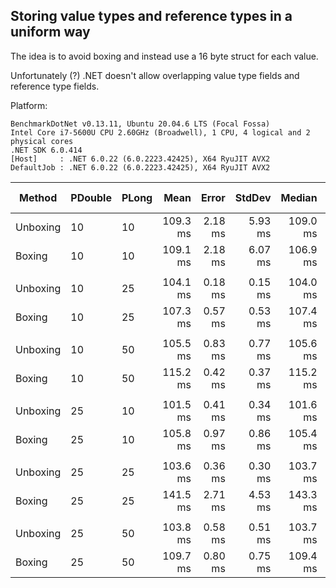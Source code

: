 ## Storing value types and reference types in a uniform way ##

The idea is to avoid boxing and instead use a 16 byte struct for each value.

Unfortunately (?) .NET doesn't allow overlapping value type fields and
reference type fields.

Platform:
```
BenchmarkDotNet v0.13.11, Ubuntu 20.04.6 LTS (Focal Fossa)
Intel Core i7-5600U CPU 2.60GHz (Broadwell), 1 CPU, 4 logical and 2 physical cores
.NET SDK 6.0.414
[Host]     : .NET 6.0.22 (6.0.2223.42425), X64 RyuJIT AVX2
DefaultJob : .NET 6.0.22 (6.0.2223.42425), X64 RyuJIT AVX2
```

| Method   | PDouble | PLong | Mean     | Error   | StdDev  | Median   | Ratio | RatioSD | Gen0       | Allocated | Alloc Ratio |
|--------- |-------- |------ |---------:|--------:|--------:|---------:|------:|--------:|-----------:|----------:|------------:|
| Unboxing | 10      | 10    | 109.3 ms | 2.18 ms | 5.93 ms | 109.0 ms |  1.00 |    0.08 |  9400.0000 |  18.78 MB |        0.80 |
| Boxing   | 10      | 10    | 109.1 ms | 2.18 ms | 6.07 ms | 106.9 ms |  1.00 |    0.00 | 11600.0000 |  23.45 MB |        1.00 |
|          |         |       |          |         |         |          |       |         |            |           |             |
| Unboxing | 10      | 25    | 104.1 ms | 0.18 ms | 0.15 ms | 104.0 ms |  0.97 |    0.01 |  7600.0000 |  15.25 MB |        0.65 |
| Boxing   | 10      | 25    | 107.3 ms | 0.57 ms | 0.53 ms | 107.4 ms |  1.00 |    0.00 | 11600.0000 |  23.45 MB |        1.00 |
|          |         |       |          |         |         |          |       |         |            |           |             |
| Unboxing | 10      | 50    | 105.5 ms | 0.83 ms | 0.77 ms | 105.6 ms |  0.92 |    0.01 |  4600.0000 |   9.39 MB |        0.40 |
| Boxing   | 10      | 50    | 115.2 ms | 0.42 ms | 0.37 ms | 115.2 ms |  1.00 |    0.00 | 11600.0000 |  23.45 MB |        1.00 |
|          |         |       |          |         |         |          |       |         |            |           |             |
| Unboxing | 25      | 10    | 101.5 ms | 0.41 ms | 0.34 ms | 101.6 ms |  0.96 |    0.01 |  7600.0000 |  15.25 MB |        0.65 |
| Boxing   | 25      | 10    | 105.8 ms | 0.97 ms | 0.86 ms | 105.4 ms |  1.00 |    0.00 | 11600.0000 |  23.45 MB |        1.00 |
|          |         |       |          |         |         |          |       |         |            |           |             |
| Unboxing | 25      | 25    | 103.6 ms | 0.36 ms | 0.30 ms | 103.7 ms |  0.73 |    0.02 |  5800.0000 |  11.74 MB |        0.50 |
| Boxing   | 25      | 25    | 141.5 ms | 2.71 ms | 4.53 ms | 143.3 ms |  1.00 |    0.00 | 11750.0000 |  23.45 MB |        1.00 |
|          |         |       |          |         |         |          |       |         |            |           |             |
| Unboxing | 25      | 50    | 103.8 ms | 0.58 ms | 0.51 ms | 103.7 ms |  0.95 |    0.01 |  2800.0000 |   5.89 MB |        0.25 |
| Boxing   | 25      | 50    | 109.7 ms | 0.80 ms | 0.75 ms | 109.4 ms |  1.00 |    0.00 | 11600.0000 |  23.45 MB |        1.00 |
